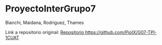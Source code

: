 # ProyectoInterGrupo7
Bianchi, Maidana, Rodriguez, Thames

Link a repositorio original: <A HREF="https://github.com/PioIX/G07-TPI-1CUAT"> Repositorio </A> https://github.com/PioIX/G07-TPI-1CUAT
